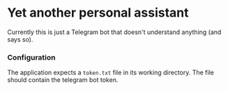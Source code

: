 # Yet another personal assistant

Currently this is just a Telegram bot that doesn't understand anything
(and says so).

### Configuration

The application expects a `token.txt` file in its working
directory. The file should contain the telegram bot token.
